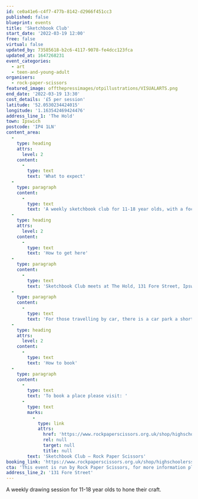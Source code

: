 ```yaml
---
id: ce0a41e6-c4f7-477b-8142-d2966f451cc3
published: false
blueprint: events
title: 'Sketchbook Club'
start_date: '2022-03-19 12:00'
free: false
virtual: false
updated_by: 73585618-b2c6-4117-9078-fe4dcc123fca
updated_at: 1647268231
event_categories:
  - art
  - teen-and-young-adult
organisers:
  - rock-paper-scissors
featured_image: offthepressimages/otpillustrations/VISUALARTS.png
end_date: '2022-03-19 13:30'
cost_details: '£5 per session'
latitude: '52.0530234424015'
longitude: '1.163542469424476'
address_line_1: 'The Hold'
town: Ipswich
postcode: 'IP4 1LN'
content_area:
  -
    type: heading
    attrs:
      level: 2
    content:
      -
        type: text
        text: 'What to expect'
  -
    type: paragraph
    content:
      -
        type: text
        text: 'A weekly sketchbook club for 11-18 year olds, with a focus on illustration, collage, typography and other 2D techniques. We will have different local artists showing how they use sketchbooks in their art practice, teaching and inspiring new techniques. We will aim to have a termly exhibit of the work.'
  -
    type: heading
    attrs:
      level: 2
    content:
      -
        type: text
        text: 'How to get here'
  -
    type: paragraph
    content:
      -
        type: text
        text: 'Sketchbook Club meets at The Hold, 131 Fore Street, Ipswich.'
  -
    type: paragraph
    content:
      -
        type: text
        text: 'For those travelling by car, there is a car park a short walk from the venue next to the student halls.'
  -
    type: heading
    attrs:
      level: 2
    content:
      -
        type: text
        text: 'How to book'
  -
    type: paragraph
    content:
      -
        type: text
        text: 'To book a place please visit: '
      -
        type: text
        marks:
          -
            type: link
            attrs:
              href: 'https://www.rockpaperscissors.org.uk/shop/highschoolerssketchbookclub'
              rel: null
              target: null
              title: null
        text: 'Sketchbook Club — Rock Paper Scissors'
booking_link: 'https://www.rockpaperscissors.org.uk/shop/highschoolerssketchbookclub'
cta: 'This event is run by Rock Paper Scissors, for more information please visit: [https://www.rockpaperscissors.org.uk/](https://www.rockpaperscissors.org.uk/)'
address_line_2: '131 Fore Street'
---
```

A weekly drawing session for 11-18 year olds to hone their craft.